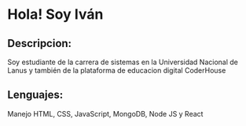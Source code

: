# Hola! Soy Iván
## Descripcion:
Soy estudiante de la carrera de sistemas en la Universidad Nacional de Lanus y también de la plataforma de educacion digital CoderHouse

## Lenguajes:
Manejo HTML, CSS, JavaScript, MongoDB, Node JS y React
